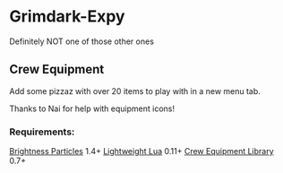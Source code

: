 # Grimdark-Expy
Definitely NOT one of those other ones

## Crew Equipment
Add some pizzaz with over 20 items to play with in a new menu tab.

Thanks to Nai for help with equipment icons!

### Requirements:
[Brightness Particles](https://ftlmultiverse.boards.net/thread/109/library-brightness-particles) 1.4+
[Lightweight Lua](https://github.com/neopryne/lightweight-lua) 0.11+
[Crew Equipment Library](https://github.com/neopryne/FTL-Crew-Equipment-Library) 0.7+
